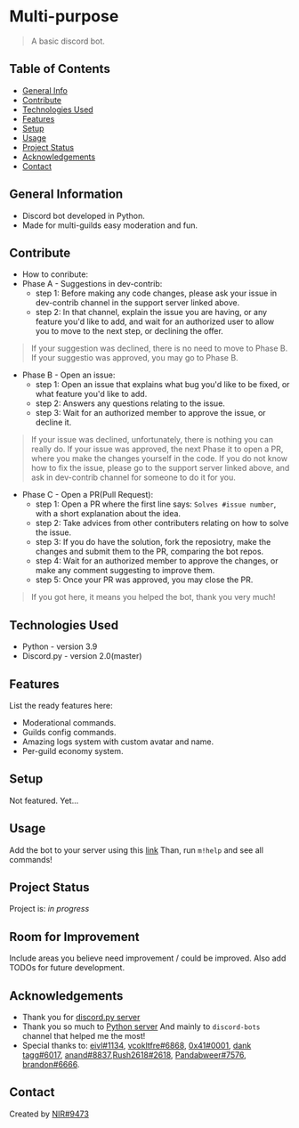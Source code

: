 # Multi-purpose
> A basic discord bot.

## Table of Contents
* [General Info](#general-information)
* [Contribute](#contribute)
* [Technologies Used](#technologies-used)
* [Features](#features)
* [Setup](#setup)
* [Usage](#usage)
* [Project Status](#project-status)
* [Acknowledgements](#acknowledgements)
* [Contact](#contact)
<!-- * [License](#license) -->


## General Information
- Discord bot developed in Python.
- Made for multi-guilds easy moderation and fun.
<!-- You don't have to answer all the questions - just the ones relevant to your project. -->

## Contribute
- How to conribute:
-  Phase A - Suggestions in dev-contrib:
    - step 1: Before making any code changes, please ask your issue in dev-contrib channel in the support server linked above.
    - step 2: In that channel, explain the issue you are having, or any feature you'd like to add, and wait for an authorized user to allow you to move to the next step, or declining the offer.
    
  > If your suggestion was declined, there is no need to move to Phase B.
  > If your suggestio was approved, you may go to Phase B.
   
-  Phase B - Open an issue:
   - step 1: Open an issue that explains what bug you'd like to be fixed, or what feature you'd like to add.
   - step 2: Answers any questions relating to the issue.
   - step 3: Wait for an authorized member to approve the issue, or decline it.
  > If your issue was declined, unfortunately, there is nothing you can really do.
  > If your issue was approved, the next Phase it to open a PR, where you make the changes yourself in the code.
  > If you do not know how to fix the issue, please go to the support server linked above, and ask in dev-contrib channel for someone to do it for you.
-  Phase C - Open a PR(Pull Request):
   - step 1: Open a PR where the first line says: `Solves #issue number`, with a short explanation about the idea.
   - step 2: Take advices from other contributers relating on how to solve the issue.
   - step 3: If you do have the solution, fork the reposiotry, make the changes and submit them to the PR, comparing the bot repos.
   - step 4: Wait for an authorized member to approve the changes, or make any comment suggesting to improve them.
   - step 5: Once your PR was approved, you may close the PR.
  > If you got here, it means you helped the bot, thank you very much!

## Technologies Used
- Python - version 3.9
- Discord.py - version 2.0(master)
<!-- Add more techs used.-->


## Features
List the ready features here:
- Moderational commands.
- Guilds config commands.
- Amazing logs system with custom avatar and name.
- Per-guild economy system.


<!--## Screenshots
![Example screenshot](./img/screenshot.png)
<!-- If you have screenshots you'd like to share, include them here. -->


## Setup
Not featured. Yet...


## Usage
Add the bot to your server using this [link](https://discord.com/api/oauth2/authorize?client_id=856977633594310657&permissions=122339847415&scope=bot)
Than, run `m!help` and see all commands!


## Project Status
Project is: _in progress_


## Room for Improvement
Include areas you believe need improvement / could be improved. Also add TODOs for future development.



## Acknowledgements
- Thank you for [discord.py server](https://discord.gg/dpy)
- Thank you so much to [Python server](https://discord.gg/python) And mainly to `discord-bots` channel that helped me the most!
- Special thanks to: [eivl#1134](https://discord.com/users/172395097705414656), [vcokltfre#6868](https://discord.com/users/297045071457681409), [0x41#0001](https://discord.com/users/270700034985558017), [dank tagg#6017](https://discord.com/users/396805720353275924), [anand#8837](https://discord.com/users/271586885346918400),[Rush2618#2618](https://discord.com/users/775401814982918164), [Pandabweer#7576](https://discord.com/users/169790484594556928), [brandon#6666](https://discord.com/users/600327903862980630).

## Contact
Created by [NIR#9473](https://discord.com/users/480404983372709908)


<!-- Optional -->
<!-- ## License -->
<!-- This project is open source and available under the [... License](). -->

